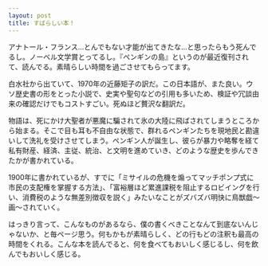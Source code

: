```yaml
---
layout: post
title: すばらしい本！
---
```

アナトール・フランス…とんでもない才能が出てきたな…と思ったらもう死んでるし。ノーベル文学賞とってるし。『ペンギンの島』というのが最近復刊されて、読んでる。素晴らしい時間を過ごさせてもらってます。

白水社から出ていて、1970年の近藤矩子の訳だ。この日本語が、また良い。ウソ歴史書の形をとった小説で、史実や聖句などの引用も多いため、検証や冗談由来の確認だけでもコストすごい。死ぬほど贅沢な翻訳だ。

物語は、死にかけ大聖者が悪魔に騙されて氷の大陸に飛ばされてしまうところから始まる。そこで目も耳も不自由な状態で、群れるペンギンたちを現地民と勘違いして洗礼を受けさせてしまう。ペンギン人が誕生し、彼らが暴力や略奪を経て私有財産、経済、主従、統治、と文明を進めていき、どのような歴史を歩んできたかが書かれている。

1900年に書かれているが、すでに「ミサイルの危機を煽ってマッチポンプ式に市民の支配権を掌握する方法」、「富裕層ほど累進課税を阻止するロビイングを行い、消費税のような無差別徴収を説く」みたいなことがズバズバ明快に鳥獣戯〜画〜されていく。

はっきり言って、こんなものがあるなら、僕の書くべきことなんて到底ないんじゃないか、と毎ページ思う。何もかもが素晴らしく、どの行もどの注釈も最高の時間をくれる。こんな本を読んでると、何を食べてもおいしく感じるし、何を飲んでもおいしく感じる。
